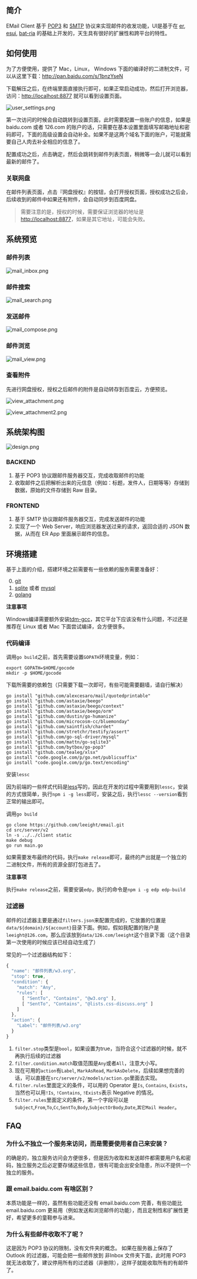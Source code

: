 ## 简介

EMail Client 基于 [POP3](http://en.wikipedia.org/wiki/Post_Office_Protocol) 和 [SMTP](http://en.wikipedia.org/wiki/Simple_Mail_Transfer_Protocol) 协议来实现邮件的收发功能，UI是基于在 [er](https://github.com/ecomfe/er), [esui](https://github.com/ecomfe/esui), [bat-ria](https://github.com/ecomfe/bat-ria) 的基础上开发的，天生具有很好的扩展性和跨平台的特性。

## 如何使用

为了方便使用，提供了 Mac，Linux， Windows 下面的编译好的二进制文件，可以从这里下载：<http://pan.baidu.com/s/1bnzYseN>

下载解压之后，在终端里面直接执行即可，如果正常启动成功，然后打开浏览器，访问：<http://localhost:8877> 就可以看到设置页面。

![user_settings.png](docs/user_settings.png)

第一次访问的时候会自动跳转到设置页面，此时需要配置一些账户的信息，如果是 baidu.com 或者 126.com 的账户的话，只需要在基本设置里面填写邮箱地址和密码即可，下面的高级设置会自动补全。如果不是这两个域名下面的账户，可能就需要自己人肉去补全相应的信息了。

配置成功之后，点击确定，然后会跳转到邮件列表页面，稍微等一会儿就可以看到最新的邮件了。

### 关联网盘

在邮件列表页面，点击『网盘授权』的按钮，会打开授权页面，授权成功之后会，后续收到的邮件中如果还有附件，会自动同步到百度网盘。

> 需要注意的是，授权的时候，需要保证浏览器的地址是 <http://localhost:8877>，如果是其它地址，可能会失败。

## 系统预览

### 邮件列表

![mail_inbox.png](docs/mail_inbox.png)

### 邮件搜索

![mail_search.png](docs/mail_search.png)

### 发送邮件

![mail_compose.png](docs/mail_compose.png)

### 邮件浏览

![mail_view.png](docs/mail_view.png)

### 查看附件

先进行网盘授权，授权之后邮件的附件是自动转存到百度云，方便预览。

![view_attachment.png](docs/view_attachment.png)

![view_attachment2.png](docs/view_attachment2.png)

## 系统架构图

![design.png](docs/design.png)

### BACKEND

1. 基于 POP3 协议跟邮件服务器交互，完成收取邮件的功能
2. 收取邮件之后把解析出来的元信息（例如：标题，发件人，日期等等）存储到数据，原始的文件存储到 Raw 目录。

### FRONTEND

1. 基于 SMTP 协议跟邮件服务器交互，完成发送邮件的功能
2. 实现了一个 Web Server，响应浏览器发送过来的请求，返回合适的 JSON 数据，从而在 ER App 里面展示邮件的信息。

## 环境搭建

基于上面的介绍，搭建环境之前需要有一些依赖的服务需要准备好：

0. [git](http://git-scm.com/)
1. [sqlite](http://www.sqlite.org/) 或者 [mysql](http://mysql.com/downloads)
2. [golang](http://golang.org/doc/install)

**注意事项**

Windows编译需要额外安装[tdm-gcc](http://tdm-gcc.tdragon.net/download)，其它平台下应该没有什么问题，不过还是推荐在 Linux 或者 Mac 下面尝试编译，会方便很多。

### 代码编译

调用`go build`之前，首先需要设置`GOPATH`环境变量，例如：

```
export GOPATH=$HOME/gocode
mkdir -p $HOME/gocode
```

下载所需要的依赖包（只需要下载一次即可，有些可能需要翻墙，请自行解决）

```
go install "github.com/alexcesaro/mail/quotedprintable"
go install "github.com/astaxie/beego"
go install "github.com/astaxie/beego/context"
go install "github.com/astaxie/beego/orm"
go install "github.com/dustin/go-humanize"
go install "github.com/microcosm-cc/bluemonday"
go install "github.com/saintfish/chardet"
go install "github.com/stretchr/testify/assert"
go install "github.com/go-sql-driver/mysql"
go install "github.com/mattn/go-sqlite3"
go install "github.com/bytbox/go-pop3"
go install "github.com/tealeg/xlsx"
go install "code.google.com/p/go.net/publicsuffix"
go install "code.google.com/p/go.text/encoding"
```

安装`lessc`

因为前端的一些样式代码是[less](http://lesscss.org/)写的，因此在开发的过程中需要用到`lessc`，安装的方式很简单，执行`npm i -g less`即可，安装之后，执行`lessc --version`看到正常的输出即可。

调用`go build`

```
go clone https://github.com/leeight/email.git
cd src/server/v2
ln -s ../../client static
make debug
go run main.go
```

如果需要发布最终的代码，执行`make release`即可，最终的产出就是一个独立的二进制文件，所有的资源全部打包进去了。

**注意事项**

执行`make release`之前，需要安装`edp`，执行的命令是`npm i -g edp edp-build`

### 过滤器

邮件的过滤器主要是通过`filters.json`来配置完成的，它放置的位置是`data/${domain}/${account}`目录下面。例如，假如我配置的账户是`leeight@126.com`，那么应该放到`data/126.com/leeight`这个目录下面（这个目录第一次使用的时候应该已经自动生成了）

常见的一个过滤器结构如下：

```javascript
{
  "name": "邮件列表/w3.org",
  "stop": true,
  "condition": {
    "match": "Any",
    "rules": [
      [ "SentTo", "Contains", "@w3.org" ],
      [ "SentTo", "Contains", "@lists.css-discuss.org" ]
    ]
  },
  "action": {
    "Label": "邮件列表/w3.org"
  }
}
```

1. `filter.stop`类型是`bool`，如果设置为true，当符合这个过滤器的时候，就不再执行后续的过滤器
2. `filter.condition.match`取值范围是`Any`或者`All`，注意大小写。
3. 现在可用的`action`有`Label`, `MarkAsRead`, `MarkAsDelete`，后续如果想完善的话，可以直接在`src/server/v2/models/action.go`里面去实现。
4. `filter.rules`里面定义的条件，可以用的 Operator 是`Is`, `Contains`, `Exists`，当然也可以用`!Is`, `!Contains`, `!Exists`表示 Negative 的情况。
5. `filter.rules`里面定义的条件，第一个字段可以是`Subject`,`From`,`To`,`Cc`,`SentTo`,`Body`,`SubjectOrBody`,`Date`,`其它Mail Header`。

## FAQ

### 为什么不独立一个服务来访问，而是需要使用者自己来安装？

的确是的，独立服务访问会方便很多，但是因为收取和发送邮件都需要用户名和密码，独立服务之后必定要存储这些信息，很有可能会出安全隐患，所以不提供一个独立的服务。

### 跟 email.baidu.com 有啥区别？

本质功能是一样的，虽然有些功能还没有 email.baidu.com 完善，有些功能比 email.baidu.com 更易用（例如发送和浏览邮件的功能），而且定制性和扩展性更好，希望更多的童鞋参与进来。

### 为什么有些邮件收取不了呢？

这是因为 POP3 协议的限制，没有文件夹的概念。 如果在服务器上保存了 Outlook 的过滤器，可能会把一些邮件放到 非Inbox 文件夹下面，此时用 POP3 就无法收取了，建议停用所有的过滤器（非删除），这样子就能收取所有的有邮件了。
